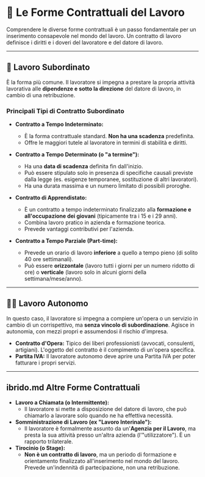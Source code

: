 # 📄 Le Forme Contrattuali del Lavoro

Comprendere le diverse forme contrattuali è un passo fondamentale per un inserimento consapevole nel mondo del lavoro. Un contratto di lavoro definisce i diritti e i doveri del lavoratore e del datore di lavoro.

---

## 💼 Lavoro Subordinato

È la forma più comune. Il lavoratore si impegna a prestare la propria attività lavorativa alle **dipendenze e sotto la direzione** del datore di lavoro, in cambio di una retribuzione.

### Principali Tipi di Contratto Subordinato
*   **Contratto a Tempo Indeterminato:**
    *   È la forma contrattuale standard. **Non ha una scadenza** predefinita.
    *   Offre le maggiori tutele al lavoratore in termini di stabilità e diritti.

*   **Contratto a Tempo Determinato (o "a termine"):**
    *   Ha una **data di scadenza** definita fin dall'inizio.
    *   Può essere stipulato solo in presenza di specifiche causali previste dalla legge (es. esigenze temporanee, sostituzione di altri lavoratori).
    *   Ha una durata massima e un numero limitato di possibili proroghe.

*   **Contratto di Apprendistato:**
    *   È un contratto a tempo indeterminato finalizzato alla **formazione e all'occupazione dei giovani** (tipicamente tra i 15 e i 29 anni).
    *   Combina lavoro pratico in azienda e formazione teorica.
    *   Prevede vantaggi contributivi per l'azienda.

*   **Contratto a Tempo Parziale (Part-time):**
    *   Prevede un orario di lavoro **inferiore** a quello a tempo pieno (di solito 40 ore settimanali).
    *   Può essere **orizzontale** (lavoro tutti i giorni per un numero ridotto di ore) o **verticale** (lavoro solo in alcuni giorni della settimana/mese/anno).

---

## 🧑‍💻 Lavoro Autonomo

In questo caso, il lavoratore si impegna a compiere un'opera o un servizio in cambio di un corrispettivo, ma **senza vincolo di subordinazione**. Agisce in autonomia, con mezzi propri e assumendosi il rischio d'impresa.
*   **Contratto d'Opera:** Tipico dei liberi professionisti (avvocati, consulenti, artigiani). L'oggetto del contratto è il compimento di un'opera specifica.
*   **Partita IVA:** Il lavoratore autonomo deve aprire una Partita IVA per poter fatturare i propri servizi.

---

## ibrido.md Altre Forme Contrattuali

*   **Lavoro a Chiamata (o Intermittente):**
    *   Il lavoratore si mette a disposizione del datore di lavoro, che può chiamarlo a lavorare solo quando ne ha effettiva necessità.
*   **Somministrazione di Lavoro (ex "Lavoro Interinale"):**
    *   Il lavoratore è formalmente assunto da un'**Agenzia per il Lavoro**, ma presta la sua attività presso un'altra azienda (l'"utilizzatore"). È un rapporto trilaterale.
*   **Tirocinio (o Stage):**
    *   **Non è un contratto di lavoro**, ma un periodo di formazione e orientamento finalizzato all'inserimento nel mondo del lavoro. Prevede un'indennità di partecipazione, non una retribuzione.
